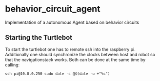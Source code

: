 # behavior_circuit_agent
Implementation of a autonomous Agent based on behavior circuits



## Starting the Turtlebot
To start the turtlebot one has to remote ssh into the raspberry pi.
Additionally one should synchronize the clocks between host and robot so that the navigationstack works.
Both can be done at the same time by calling:

```
ssh pi@10.0.0.250 sudo date -s @$(date -u +"%s")
```
